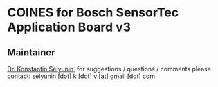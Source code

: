 # COINES for Bosch SensorTec Application Board v3


## Maintainer

[Dr. Konstantin Selyunin](https://selyunin.github.io/), 
for suggestions / questions / comments 
please contact: 
selyunin [dot] k [dot] v [at] gmail [dot] com



